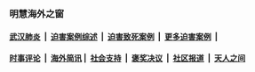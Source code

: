 
### 明慧海外之窗

####  [武汉肺炎](indexes/365.md?t=01120200) &nbsp;|&nbsp;  [迫害案例综述](indexes/328.md?t=01120200) &nbsp;|&nbsp; [迫害致死案例](indexes/277.md?t=01120200)  &nbsp;|&nbsp; [更多迫害案例](indexes/81.md?t=01120200)  &nbsp;|&nbsp; 
####  [时事评论](indexes/251.md?t=01120200) &nbsp;|&nbsp; [海外简讯](indexes/245.md?t=01120200)&nbsp;|&nbsp;  [社会支持](indexes/140.md?t=01120200) &nbsp;|&nbsp; [褒奖决议](indexes/282.md?t=01120200) &nbsp;|&nbsp; [社区报道](indexes/91.md?t=01120200)  &nbsp;|&nbsp; [天人之间](indexes/78.md?t=01120200) 

